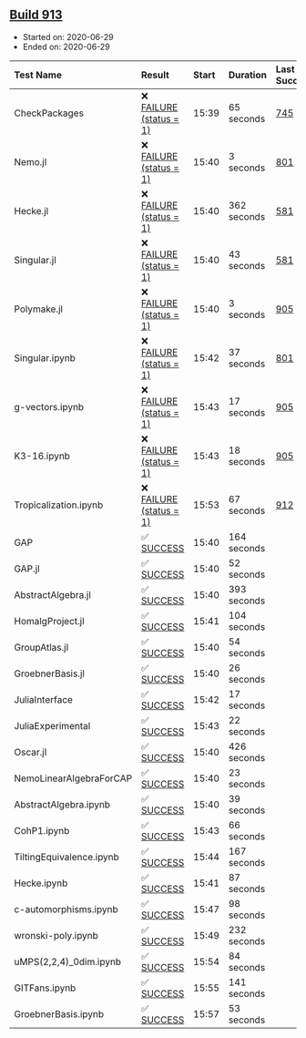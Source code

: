 ## [Build 913](https://oscarci.mathematik.uni-kl.de/job/oscar-julia-1.4/913/)

* Started on: 2020-06-29
* Ended on: 2020-06-29

| Test Name    | Result | Start | Duration | Last Success | First Failure |
|:-------------|:-------|:------|:---------|:-------------|:--------------|
| CheckPackages | ❌ [FAILURE (status = 1)](https://oscarci.mathematik.uni-kl.de/job/oscar-julia-1.4/913/artifact/logs/build-913/CheckPackages.log) | 15:39 | 65 seconds | [745](https://oscarci.mathematik.uni-kl.de/job/oscar-julia-1.4/745/) | [746](https://oscarci.mathematik.uni-kl.de/job/oscar-julia-1.4/746/) |
| Nemo.jl | ❌ [FAILURE (status = 1)](https://oscarci.mathematik.uni-kl.de/job/oscar-julia-1.4/913/artifact/logs/build-913/Nemo.jl.log) | 15:40 | 3 seconds | [801](https://oscarci.mathematik.uni-kl.de/job/oscar-julia-1.4/801/) | [802](https://oscarci.mathematik.uni-kl.de/job/oscar-julia-1.4/802/) |
| Hecke.jl | ❌ [FAILURE (status = 1)](https://oscarci.mathematik.uni-kl.de/job/oscar-julia-1.4/913/artifact/logs/build-913/Hecke.jl.log) | 15:40 | 362 seconds | [581](https://oscarci.mathematik.uni-kl.de/job/oscar-julia-1.4/581/) | [582](https://oscarci.mathematik.uni-kl.de/job/oscar-julia-1.4/582/) |
| Singular.jl | ❌ [FAILURE (status = 1)](https://oscarci.mathematik.uni-kl.de/job/oscar-julia-1.4/913/artifact/logs/build-913/Singular.jl.log) | 15:40 | 43 seconds | [581](https://oscarci.mathematik.uni-kl.de/job/oscar-julia-1.4/581/) | [582](https://oscarci.mathematik.uni-kl.de/job/oscar-julia-1.4/582/) |
| Polymake.jl | ❌ [FAILURE (status = 1)](https://oscarci.mathematik.uni-kl.de/job/oscar-julia-1.4/913/artifact/logs/build-913/Polymake.jl.log) | 15:40 | 3 seconds | [905](https://oscarci.mathematik.uni-kl.de/job/oscar-julia-1.4/905/) | [907](https://oscarci.mathematik.uni-kl.de/job/oscar-julia-1.4/907/) |
| Singular.ipynb | ❌ [FAILURE (status = 1)](https://oscarci.mathematik.uni-kl.de/job/oscar-julia-1.4/913/artifact/logs/build-913/Singular.ipynb.log) | 15:42 | 37 seconds | [801](https://oscarci.mathematik.uni-kl.de/job/oscar-julia-1.4/801/) | [802](https://oscarci.mathematik.uni-kl.de/job/oscar-julia-1.4/802/) |
| g-vectors.ipynb | ❌ [FAILURE (status = 1)](https://oscarci.mathematik.uni-kl.de/job/oscar-julia-1.4/913/artifact/logs/build-913/g-vectors.ipynb.log) | 15:43 | 17 seconds | [905](https://oscarci.mathematik.uni-kl.de/job/oscar-julia-1.4/905/) | [907](https://oscarci.mathematik.uni-kl.de/job/oscar-julia-1.4/907/) |
| K3-16.ipynb | ❌ [FAILURE (status = 1)](https://oscarci.mathematik.uni-kl.de/job/oscar-julia-1.4/913/artifact/logs/build-913/K3-16.ipynb.log) | 15:43 | 18 seconds | [905](https://oscarci.mathematik.uni-kl.de/job/oscar-julia-1.4/905/) | [907](https://oscarci.mathematik.uni-kl.de/job/oscar-julia-1.4/907/) |
| Tropicalization.ipynb | ❌ [FAILURE (status = 1)](https://oscarci.mathematik.uni-kl.de/job/oscar-julia-1.4/913/artifact/logs/build-913/Tropicalization.ipynb.log) | 15:53 | 67 seconds | [912](https://oscarci.mathematik.uni-kl.de/job/oscar-julia-1.4/912/) | [913](https://oscarci.mathematik.uni-kl.de/job/oscar-julia-1.4/913/) |
| GAP | ✅ [SUCCESS](https://oscarci.mathematik.uni-kl.de/job/oscar-julia-1.4/913/artifact/logs/build-913/GAP.log) | 15:40 | 164 seconds |  |  |
| GAP.jl | ✅ [SUCCESS](https://oscarci.mathematik.uni-kl.de/job/oscar-julia-1.4/913/artifact/logs/build-913/GAP.jl.log) | 15:40 | 52 seconds |  |  |
| AbstractAlgebra.jl | ✅ [SUCCESS](https://oscarci.mathematik.uni-kl.de/job/oscar-julia-1.4/913/artifact/logs/build-913/AbstractAlgebra.jl.log) | 15:40 | 393 seconds |  |  |
| HomalgProject.jl | ✅ [SUCCESS](https://oscarci.mathematik.uni-kl.de/job/oscar-julia-1.4/913/artifact/logs/build-913/HomalgProject.jl.log) | 15:41 | 104 seconds |  |  |
| GroupAtlas.jl | ✅ [SUCCESS](https://oscarci.mathematik.uni-kl.de/job/oscar-julia-1.4/913/artifact/logs/build-913/GroupAtlas.jl.log) | 15:40 | 54 seconds |  |  |
| GroebnerBasis.jl | ✅ [SUCCESS](https://oscarci.mathematik.uni-kl.de/job/oscar-julia-1.4/913/artifact/logs/build-913/GroebnerBasis.jl.log) | 15:40 | 26 seconds |  |  |
| JuliaInterface | ✅ [SUCCESS](https://oscarci.mathematik.uni-kl.de/job/oscar-julia-1.4/913/artifact/logs/build-913/JuliaInterface.log) | 15:42 | 17 seconds |  |  |
| JuliaExperimental | ✅ [SUCCESS](https://oscarci.mathematik.uni-kl.de/job/oscar-julia-1.4/913/artifact/logs/build-913/JuliaExperimental.log) | 15:43 | 22 seconds |  |  |
| Oscar.jl | ✅ [SUCCESS](https://oscarci.mathematik.uni-kl.de/job/oscar-julia-1.4/913/artifact/logs/build-913/Oscar.jl.log) | 15:40 | 426 seconds |  |  |
| NemoLinearAlgebraForCAP | ✅ [SUCCESS](https://oscarci.mathematik.uni-kl.de/job/oscar-julia-1.4/913/artifact/logs/build-913/NemoLinearAlgebraForCAP.log) | 15:40 | 23 seconds |  |  |
| AbstractAlgebra.ipynb | ✅ [SUCCESS](https://oscarci.mathematik.uni-kl.de/job/oscar-julia-1.4/913/artifact/logs/build-913/AbstractAlgebra.ipynb.log) | 15:40 | 39 seconds |  |  |
| CohP1.ipynb | ✅ [SUCCESS](https://oscarci.mathematik.uni-kl.de/job/oscar-julia-1.4/913/artifact/logs/build-913/CohP1.ipynb.log) | 15:43 | 66 seconds |  |  |
| TiltingEquivalence.ipynb | ✅ [SUCCESS](https://oscarci.mathematik.uni-kl.de/job/oscar-julia-1.4/913/artifact/logs/build-913/TiltingEquivalence.ipynb.log) | 15:44 | 167 seconds |  |  |
| Hecke.ipynb | ✅ [SUCCESS](https://oscarci.mathematik.uni-kl.de/job/oscar-julia-1.4/913/artifact/logs/build-913/Hecke.ipynb.log) | 15:41 | 87 seconds |  |  |
| c-automorphisms.ipynb | ✅ [SUCCESS](https://oscarci.mathematik.uni-kl.de/job/oscar-julia-1.4/913/artifact/logs/build-913/c-automorphisms.ipynb.log) | 15:47 | 98 seconds |  |  |
| wronski-poly.ipynb | ✅ [SUCCESS](https://oscarci.mathematik.uni-kl.de/job/oscar-julia-1.4/913/artifact/logs/build-913/wronski-poly.ipynb.log) | 15:49 | 232 seconds |  |  |
| uMPS(2,2,4)_0dim.ipynb | ✅ [SUCCESS](https://oscarci.mathematik.uni-kl.de/job/oscar-julia-1.4/913/artifact/logs/build-913/uMPS-2-2-4-_0dim.ipynb.log) | 15:54 | 84 seconds |  |  |
| GITFans.ipynb | ✅ [SUCCESS](https://oscarci.mathematik.uni-kl.de/job/oscar-julia-1.4/913/artifact/logs/build-913/GITFans.ipynb.log) | 15:55 | 141 seconds |  |  |
| GroebnerBasis.ipynb | ✅ [SUCCESS](https://oscarci.mathematik.uni-kl.de/job/oscar-julia-1.4/913/artifact/logs/build-913/GroebnerBasis.ipynb.log) | 15:57 | 53 seconds |  |  |
